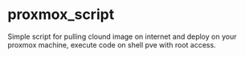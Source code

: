 # proxmox_script
Simple script for pulling clound image on internet and deploy on your proxmox machine, execute code on shell pve with root access.
